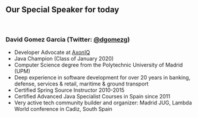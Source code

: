 ## Our Special Speaker for today

<br/>

### David Gomez Garcia (Twitter: [@dgomezg](https://twitter.com/dgomezg))
- Developer Advocate at [AxonIQ](https://axoniq.io)
- Java Champion (Class of January 2020)
- Computer Science degree from the Polytechnic University of Madrid (UPM)
- Deep experience in software development for over 20 years in banking, defense, services & retail, maritime & ground transport
- Certified Spring Source Instructor 2010-2015
- Certified Advanced Java Specialist Courses in Spain since 2011
- Very active tech community builder and organizer: Madrid JUG, Lambda World conference in Cadiz, South Spain


